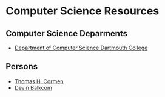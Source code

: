 # Computer Science Resources

## Computer Science Deparments

- [Department of Computer Science Dartmouth College](http://web.cs.dartmouth.edu/)

## Persons

- [Thomas H. Cormen](http://www.cs.dartmouth.edu/~thc/)
- [Devin Balkcom](http://www.cs.dartmouth.edu/~devin/)
